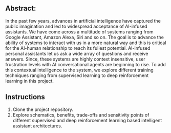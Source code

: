 ## Abstract:

In the past few years, advances in artificial intelligence have captured the public imagination and led to widespread acceptance of AI-infused assistants. We have come across a multitude of systems ranging from Google Assistant, Amazon Alexa, Siri and so on. The goal is to advance the ability of systems to interact with us in a more natural way and this is critical for the AI-human relationship to reach its fullest potential. AI-infused personal assistants let us ask a wide array of questions and receive answers. Since, these systems are highly context insensitive, user frustration levels with AI conversational agents are beginning to rise. To add this contextual intelligence to the system, we explore different training techniques ranging from supervised learning to deep reinforcement learning in this project.

## Instructions

1. Clone the project repository.
2. Explore schematics, benefits, trade-offs and sensitivity points of different supervised and deep reinforcement learning based intelligent assistant architectures.